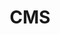 ---
# This topic lives at
# https://digital.gov/topics/cms

# Topic Title
title: "CMS"

# description — keep it short and clear
# summary: ""

# Weight
weight: 1

# For more information on managing topics,
# see https://github.com/GSA/digitalgov.gov/wiki/topics
---